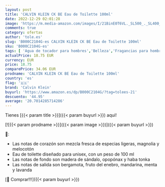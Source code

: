 ```yaml
---
layout: post
title: 'CALVIN KLEIN CK BE Eau de Toilette 100ml'
date: 2022-12-29 02:01:28
image: 'https://m.media-amazon.com/images/I/21BinE0T6VL._SL500_._SL400_.jpg'
comments: true
category: ofertas
author: 'tole.es'
slug: 'B000C2104G-es CALVIN KLEIN CK BE Eau de Toilette 100ml'
sku: 'B000C2104G-es'
tags: [ 'Agua de tocador para hombres','Belleza','Fragancias para hombres','Perfumes y fragancias','calvin klein','de','eau','toilette','🇪🇸', ]
actualPrice: 18.75 EUR
currency: EUR
price: 18.75
comparePrice: 34.06 EUR
prodname: 'CALVIN KLEIN CK BE Eau de Toilette 100ml'
country: 'es'
flag: '🇪🇸'
brand: 'Calvin Klein'
buyurl: 'https://www.amazon.es/dp/B000C2104G/?tag=tolees-21'
descuento: '44.95'
average: '20.7014285714286'
---
```


Tienes [{{< param title >}}]({{< param buyurl >}}) aqui!

[![{{< param prodname >}}]({{< param image >}})]({{< param buyurl >}})

🔎:

- Las notas de corazón son mezcla fresca de especias ligeras, magnolia y melocotón
- Eau de toilette diseñado para unisex, con un peso de 100 ml
- Las notas de fondo son madera de sándalo, opopónax y haba tonka
- Las notas de salida son bergamota, fruto del enebro, mandarina, menta y lavanda

[🛒 Comprar!!!]({{< param buyurl >}})
